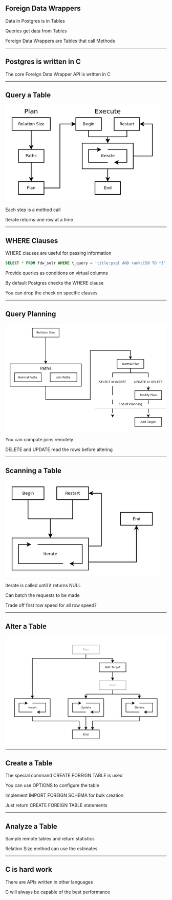 ##  Foreign Data Wrappers

Data in Postgres is in Tables

Queries get data from Tables

Foreign Data Wrappers are Tables that call Methods

---

##  Postgres is written in C

The core Foreign Data Wrapper API is written in C

---

##  Query a Table

![Query Flow Chart](resources/fdw-query.png)

Each step is a method call

Iterate returns one row at a time

---

##  WHERE Clauses

WHERE clauses are useful for passing information

```sql
SELECT * FROM fdw_solr WHERE t_query = 'title:psql AND rank:[50 TO *]';
```

Provide queries as conditions on virtual columns

By default Postgres checks the WHERE clause

You can drop the check on specific clauses

---

##  Query Planning

![Plan Flow Chart](resources/fdw-plan.png)

You can compute joins remotely

DELETE and UPDATE read the rows before altering

---

##  Scanning a Table

![Scan Flow Chart](resources/fdw-scan.png)

Iterate is called until it returns NULL

Can batch the requests to be made

Trade off first row speed for all row speed?

---

##  Alter a Table

![Alter Flow Chart](resources/fdw-alter.png)

---

##  Create a Table

The special command CREATE FOREIGN TABLE is used

You can use OPTIONS to configure the table

Implement IMPORT FOREIGN SCHEMA for bulk creation

Just return CREATE FOREIGN TABLE statements

---

##  Analyze a Table

Sample remote tables and return statistics

Relation Size method can use the estimates

---

##  C is hard work

There are APIs written in other languages

C will always be capable of the best performance

